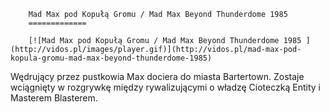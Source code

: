 
        Mad Max pod Kopułą Gromu / Mad Max Beyond Thunderdome 1985 
        =============
        
        [![Mad Max pod Kopułą Gromu / Mad Max Beyond Thunderdome 1985 ](http://vidos.pl/images/player.gif)](http://vidos.pl/mad-max-pod-kopula-gromu-mad-max-beyond-thunderdome-1985)
        
        
 Wędrujący przez pustkowia Max dociera do miasta Bartertown. Zostaje wciągnięty w rozgrywkę między rywalizującymi o władzę Cioteczką Entity i Masterem Blasterem.
    